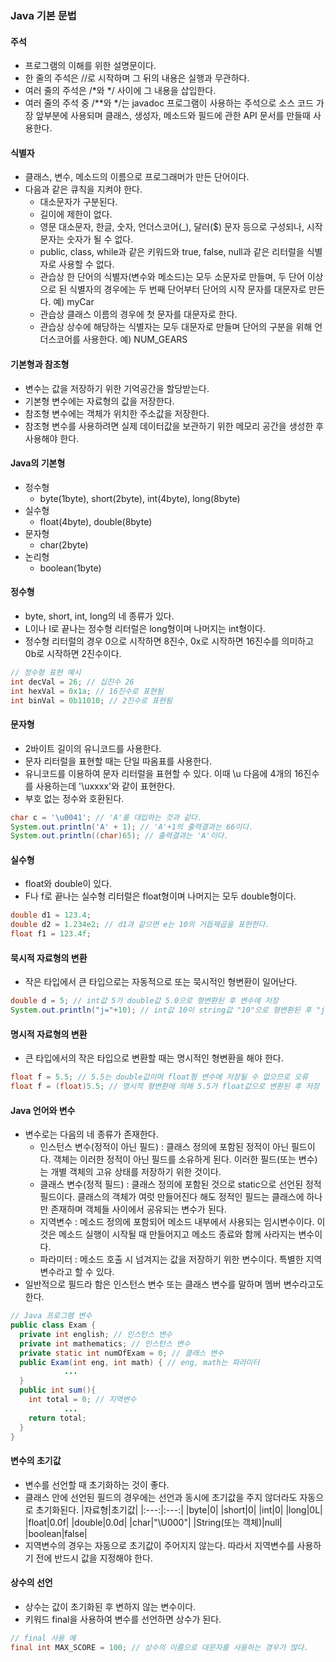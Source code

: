### Java 기본 문법

#### 주석

- 프로그램의 이해를 위한 설명문이다.
- 한 줄의 주석은 //로 시작하며 그 뒤의 내용은 실행과 무관하다.
- 여러 줄의 주석은 /\*와 \*/ 사이에 그 내용을 삽입한다.
- 여러 줄의 주석 중 /\*\*와 \*/는 javadoc 프로그램이 사용하는 주석으로 소스 코드 가장 앞부분에 사용되며 클래스, 생성자, 메소드와 필드에 관한 API 문서를 만들때 사용한다.

#### 식별자

- 클래스, 변수, 메소드의 이름으로 프로그래머가 만든 단어이다.
- 다음과 같은 큐칙을 지켜야 한다.
  - 대소문자가 구분된다.
  - 길이에 제한이 없다.
  - 영문 대소문자, 한글, 숫자, 언더스코어(\_), 달러($) 문자 등으로 구성되나, 시작 문자는 숫자가 될 수 없다.
  - public, class, while과 같은 키워드와 true, false, null과 같은 리터럴을 식별자로 사용할 수 없다.
  - 관습상 한 단어의 식별자(변수와 메소드)는 모두 소문자로 만들며, 두 단어 이상으로 된 식별자의 경우에는 두 번째 단어부터 단어의 시작 문자를 대문자로 만든다. 예) myCar
  - 관습상 클래스 이름의 경우에 첫 문자를 대문자로 한다.
  - 관습상 상수에 해당하는 식별자는 모두 대문자로 만들며 단어의 구분을 위해 언더스코어를 사용한다. 예) NUM_GEARS

#### 기본형과 참조형

- 변수는 값을 저장하기 위한 기억공간을 할당받는다.
- 기본형 변수에는 자료형의 값을 저장한다.
- 참조형 변수에는 객체가 위치한 주소값을 저장한다.
- 참조형 변수를 사용하려면 실제 데이터값을 보관하기 위한 메모리 공간을 생성한 후 사용해야 한다.

#### Java의 기본형

- 정수형
  - byte(1byte), short(2byte), int(4byte), long(8byte)
- 실수형
  - float(4byte), double(8byte)
- 문자형
  - char(2byte)
- 논리형
  - boolean(1byte)

#### 정수형

- byte, short, int, long의 네 종류가 있다.
- L이나 l로 끝나는 정수형 리터럴은 long형이며 나머지는 int형이다.
- 정수형 리터럴의 경우 0으로 시작하면 8진수, 0x로 시작하면 16진수를 의미하고 0b로 시작하면 2진수이다.

```java
// 정수형 표현 예시
int decVal = 26; // 십진수 26
int hexVal = 0x1a; // 16진수로 표현됨
int binVal = 0b11010; // 2진수로 표현됨
```

#### 문자형

- 2바이트 길이의 유니코드를 사용한다.
- 문자 리터럴을 표현할 때는 단일 따옴표를 사용한다.
- 유니코드를 이용하여 문자 리터럴을 표현할 수 있다. 이때 \u 다음에 4개의 16진수를 사용하는데 '\uxxxx'와 같이 표현한다.
- 부호 없는 정수와 호환된다.

```java
char c = '\u0041'; // 'A'를 대입하는 것과 같다.
System.out.println('A' + 1); // 'A'+1의 출력결과는 66이다.
System.out.println((char)65); // 출력결과는 'A'이다.
```

#### 실수형

- float와 double이 있다.
- F나 f로 끝나는 실수형 리터럴은 float형이며 나머지는 모두 double형이다.

```java
double d1 = 123.4;
double d2 = 1.234e2; // d1과 같으면 e는 10의 거듭제곱을 표현한다.
float f1 = 123.4f;
```

#### 묵시적 자료형의 변환

- 작은 타입에서 큰 타입으로는 자동적으로 또는 묵시적인 형변환이 일어난다.

```java
double d = 5; // int값 5가 double값 5.0으로 형변환된 후 변수에 저장
System.out.println("j="+10); // int값 10이 string값 "10"으로 형변환된 후 "j+10"이 출력
```

#### 명시적 자료형의 변환

- 큰 타입에서의 작은 타입으로 변환할 때는 명시적인 형변환을 해야 한다.

```java
float f = 5.5; // 5.5는 double값이며 float형 변수에 저장될 수 없으므로 오류
float f = (float)5.5; // 명시적 형변환에 의해 5.5가 float값으로 변환된 후 저장
```

#### Java 언어와 변수

- 변수로는 다음의 네 종류가 존재한다.
  - 인스턴스 변수(정적이 아닌 필드) : 클래스 정의에 포함된 정적이 아닌 필드이다. 객체는 이러한 정적이 아닌 필드를 소유하게 된다. 이러한 필드(또는 변수)는 개별 객체의 고유 상태를 저장하기 위한 것이다.
  - 클래스 변수(정적 필드) : 클래스 정의에 포함된 것으로 static으로 선언된 정적필드이다. 클래스의 객체가 여럿 만들어진다 해도 정적인 필드는 클래스에 하나만 존재하며 객체들 사이에서 공유되는 변수가 된다.
  - 지역변수 : 메소드 정의에 포함되어 메소드 내부에서 사용되는 임시변수이다. 이것은 메소드 실행이 시작될 때 만들어지고 메소드 종료와 함께 사라지는 변수이다.
  - 파라미터 : 메소드 호출 시 넘겨지는 값을 저장하기 위한 변수이다. 특별한 지역변수라고 할 수 있다.
- 일반적으로 필드라 함은 인스턴스 변수 또는 클래스 변수를 말하며 멤버 변수라고도 한다.

```java
// Java 프로그램 변수
public class Exam {
  private int english; // 인스턴스 변수
  private int mathematics; // 인스턴스 변수
  private static int numOfExam = 0; // 클래스 변수
  public Exam(int eng, int math) { // eng, math는 파라미터
            ...
  }
  public int sum(){
    int total = 0; // 지역변수
            ...
    return total;
  }
}
```

#### 변수의 초기값

- 변수를 선언할 때 초기화하는 것이 좋다.
- 클래스 안에 선언된 필드의 경우에는 선언과 동시에 초기값을 주지 않더라도 자동으로 초기화된다.
  |자료형|초기값|
  |:---:|:---:|
  |byte|0|
  |short|0|
  |int|0|
  |long|0L|
  |float|0.0f|
  |double|0.0d|
  |char|"\U000"|
  |String(또는 객체)|null|
  |boolean|false|
- 지역변수의 경우는 자동으로 초기값이 주어지지 않는다. 따라서 지역변수를 사용하기 전에 반드시 값을 지정해야 한다.

#### 상수의 선언

- 상수는 값이 초기화된 후 변하지 않는 변수이다.
- 키워드 final을 사용하여 변수를 선언하면 상수가 된다.

```java
// final 사용 예
final int MAX_SCORE = 100; // 상수의 이름으로 대문자를 사용하는 경우가 많다.
```
